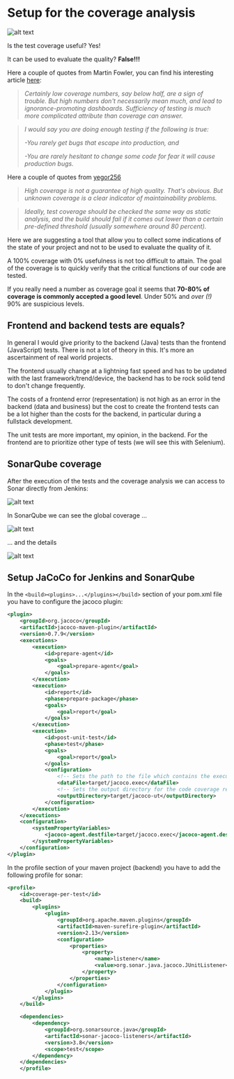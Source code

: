 # Setup for the coverage analysis

![alt text]([p]BACKEND_URL[/p]/images/sonar-coverage-detail-class.png)

Is the test coverage useful? Yes!

It can be used to evaluate the quality? **False!!!**

Here a couple of quotes from Martin Fowler, you can find his interesting article [here](https://martinfowler.com/bliki/TestCoverage.html):

> _Certainly low coverage numbers, say below half, are a sign of trouble._
> _But high numbers don't necessarily mean much, and lead to ignorance-promoting dashboards._
> _Sufficiency of testing is much more complicated attribute than coverage can answer._

> _I would say you are doing enough testing if the following is true:_
>
> _-You rarely get bugs that escape into production, and_
>
> _-You are rarely hesitant to change some code for fear it will cause production bugs._

Here a couple of quotes from [yegor256](http://www.yegor256.com/2015/06/08/deadly-sins-software-project.html)

> _High coverage is not a guarantee of high quality. That's obvious. But unknown coverage is a clear indicator of maintainability problems._

> _Ideally, test coverage should be checked the same way as static analysis, and the build should fail if it comes out lower than a certain pre-defined threshold (usually somewhere around 80 percent)._

Here we are suggesting a tool that allow you to collect some indications of the state of your project and not to be used to evaluate the quality of it.

A 100% coverage with 0% usefulness is not too difficult to attain. The goal of the coverage is to quickly verify that the critical functions of our code are tested.

If you really need a number as coverage goal it seems that **70-80% of coverage is commonly accepted a good level**.
Under 50% and _over (!)_ 90% are suspicious levels.

## Frontend and backend tests are equals?

In general I would give priority to the backend (Java) tests than the frontend (JavaScript) tests.
There is not a lot of theory in this. It's more an ascertainment of real world projects.

The frontend usually change at a lightning fast speed and has to be updated with the last framework/trend/device, the backend has to be rock solid tend to don't change frequently.

The costs of a frontend error (representation) is not high as an error in the backend (data and business) but the cost to create the frontend tests can be a lot higher than the costs for the backend, in particular during a fullstack development.

The unit tests are more important, my opinion, in the backend. For the frontend are to prioritize other type of tests (we will see this with Selenium).

## SonarQube coverage

After the execution of the tests and the coverage analysis we can access to Sonar directly from Jenkins:

![alt text]([p]BACKEND_URL[/p]/images/sonar_coverage_jenkins.png)

In SonarQube we can see the global coverage ...

![alt text]([p]BACKEND_URL[/p]/images/sonar-coverage-percent.png)

... and the details

![alt text]([p]BACKEND_URL[/p]/images/sonar-coverage-detail.png)
 

## Setup JaCoCo for Jenkins and SonarQube

In the ```<build><plugins>...</plugins></build>``` section of your pom.xml file you have to configure the jacoco plugin:

```xml
<plugin>
    <groupId>org.jacoco</groupId>
    <artifactId>jacoco-maven-plugin</artifactId>
    <version>0.7.9</version>
    <executions>
        <execution>
            <id>prepare-agent</id>
            <goals>
                <goal>prepare-agent</goal>
            </goals>
        </execution>
        <execution>
            <id>report</id>
            <phase>prepare-package</phase>
            <goals>
                <goal>report</goal>
            </goals>
        </execution>
        <execution>
            <id>post-unit-test</id>
            <phase>test</phase>
            <goals>
                <goal>report</goal>
            </goals>
            <configuration>
                <!-- Sets the path to the file which contains the execution data. -->
                <dataFile>target/jacoco.exec</dataFile>
                <!-- Sets the output directory for the code coverage report. -->
                <outputDirectory>target/jacoco-ut</outputDirectory>
            </configuration>
        </execution>
    </executions>
    <configuration>
        <systemPropertyVariables>
            <jacoco-agent.destfile>target/jacoco.exec</jacoco-agent.destfile>
        </systemPropertyVariables>
    </configuration>
</plugin>
```
In the profile section of your maven project (backend) you have to add the following profile for sonar:

```xml
<profile>
    <id>coverage-per-test</id>
    <build>
        <plugins>
            <plugin>
                <groupId>org.apache.maven.plugins</groupId>
                <artifactId>maven-surefire-plugin</artifactId>
                <version>2.13</version>
                <configuration>
                    <properties>
                        <property>
                            <name>listener</name>
                            <value>org.sonar.java.jacoco.JUnitListener</value>
                        </property>
                    </properties>
                </configuration>
            </plugin>
        </plugins>
    </build>

    <dependencies>
        <dependency>
            <groupId>org.sonarsource.java</groupId>
            <artifactId>sonar-jacoco-listeners</artifactId>
            <version>3.8</version>
            <scope>test</scope>
        </dependency>
    </dependencies>
    </profile>
```